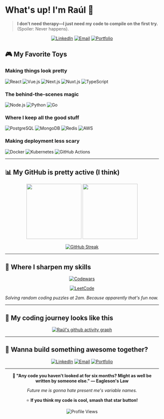 # What's up! I'm Raúl 👋

>  **I don’t need therapy—I just need my code to compile on the first try.** (Spoiler: Never happens).

<div align="center">

[![LinkedIn](https://img.shields.io/badge/LinkedIn-Let's_be_friends-0077B5?style=flat-square&logo=linkedin&logoColor=white)](https://www.linkedin.com/in/raúl-altamirano-lozano-954281247/)
[![Email](https://img.shields.io/badge/Email-Hit_me_up-D14836?style=flat-square&logo=gmail&logoColor=white)](mailto:altamirano.developer@gmail.com)
[![Portfolio](https://img.shields.io/badge/Portfolio-Check_this_out-4285F4?style=flat-square&logo=google-chrome&logoColor=white)](https://github.com/RaulAltamirano/my-portfolio)

</div>

## 🎮 My Favorite Toys

### **Making things look pretty**
![React](https://img.shields.io/badge/React-20232A?style=flat-square&logo=react&logoColor=61DAFB)
![Vue.js](https://img.shields.io/badge/Vue.js-35495E?style=flat-square&logo=vue.js&logoColor=4FC08D)
![Next.js](https://img.shields.io/badge/Next.js-000000?style=flat-square&logo=next.js&logoColor=white)
![Nuxt.js](https://img.shields.io/badge/Nuxt.js-00DC82?style=flat-square&logo=nuxt.js&logoColor=white)
![TypeScript](https://img.shields.io/badge/TypeScript-007ACC?style=flat-square&logo=typescript&logoColor=white)

### **The behind-the-scenes magic**
![Node.js](https://img.shields.io/badge/Node.js-43853D?style=flat-square&logo=node.js&logoColor=white)
![Python](https://img.shields.io/badge/Python-3776AB?style=flat-square&logo=python&logoColor=white)
![Go](https://img.shields.io/badge/Go-00ADD8?style=flat-square&logo=go&logoColor=white)

### **Where I keep all the good stuff**
![PostgreSQL](https://img.shields.io/badge/PostgreSQL-316192?style=flat-square&logo=postgresql&logoColor=white)
![MongoDB](https://img.shields.io/badge/MongoDB-4EA94B?style=flat-square&logo=mongodb&logoColor=white)
![Redis](https://img.shields.io/badge/Redis-DC382D?style=flat-square&logo=redis&logoColor=white)
![AWS](https://img.shields.io/badge/AWS-232F3E?style=flat-square&logo=amazon-aws&logoColor=white)

### **Making deployment less scary**
![Docker](https://img.shields.io/badge/Docker-2496ED?style=flat-square&logo=docker&logoColor=white)
![Kubernetes](https://img.shields.io/badge/Kubernetes-326CE5?style=flat-square&logo=kubernetes&logoColor=white)
![GitHub Actions](https://img.shields.io/badge/GitHub_Actions-2088FF?style=flat-square&logo=github-actions&logoColor=white)

---

## 📊 My GitHub is pretty active (I think)

<div align="center">

<img height="180em" src="https://github-readme-stats.vercel.app/api?username=RaulAltamirano&show_icons=true&theme=tokyonight&include_all_commits=true&count_private=true&hide_border=true"/>
<img height="180em" src="https://github-readme-stats.vercel.app/api/top-langs/?username=RaulAltamirano&layout=compact&langs_count=8&theme=tokyonight&hide_border=true"/>

</div>

<div align="center">

[![GitHub Streak](https://github-readme-streak-stats.herokuapp.com/?user=RaulAltamirano&theme=tokyonight&hide_border=true)](https://git.io/streak-stats)

</div>

---

## 🥷 Where I sharpen my skills

<div align="center">

[![Codewars](https://www.codewars.com/users/lPacman/badges/large)](https://www.codewars.com/users/lPacman)

[![LeetCode](https://img.shields.io/badge/LeetCode-Challenge_Accepted-FFA116?style=for-the-badge&logo=leetcode&logoColor=white)](https://leetcode.com/RaulAltamirano)

</div>

*Solving random coding puzzles at 2am. Because apparently that's fun now.*

---

## 🌊 My coding journey looks like this

<div align="center">

[![Raúl's github activity graph](https://github-readme-activity-graph.vercel.app/graph?username=RaulAltamirano&theme=tokyo-night&hide_border=true)](https://github.com/ashutosh00710/github-readme-activity-graph)

</div>

---

## 🚀 Wanna build something awesome together?

<div align="center">

[![LinkedIn](https://img.shields.io/badge/LinkedIn-Let's_connect-0077B5?style=for-the-badge&logo=linkedin&logoColor=white)](https://www.linkedin.com/in/raúl-altamirano-lozano-954281247/)
[![Email](https://img.shields.io/badge/Gmail-Send_me_a_message-D14836?style=for-the-badge&logo=gmail&logoColor=white)](mailto:altamirano.developer@gmail.com)
[![Portfolio](https://img.shields.io/badge/Portfolio-See_what_I've_built-4285F4?style=for-the-badge&logo=google-chrome&logoColor=white)](https://github.com/RaulAltamirano/my-portfolio)

</div>

---

<div align="center">

**🎪 "Any code you haven't looked at for six months? Might as well be written by someone else." — Eagleson's Law**

*Future me is gonna hate present me's variable names.*

⭐ **If you think my code is cool, smash that star button!**

![Profile Views](https://komarev.com/ghpvc/?username=RaulAltamirano&color=brightgreen&style=flat-square&label=People_who_stalked_my_profile)

</div>
